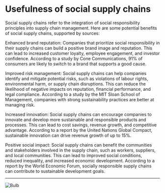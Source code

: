 # Usefulness of social supply chains

Social supply chains refer to the integration of social responsibility principles into supply chain management. Here are some potential benefits of social supply chains, supported by sources:

Enhanced brand reputation: Companies that prioritize social responsibility in their supply chains can build a positive brand image and reputation. This can lead to increased customer loyalty, employee engagement, and investor confidence. According to a study by Cone Communications, 91% of consumers are likely to switch to a brand that supports a good cause.

Improved risk management: Social supply chains can help companies identify and mitigate potential risks, such as violations of labour rights, environmental harm, or supply chain disruptions. This can reduce the likelihood of negative impacts on reputation, financial performance, and legal compliance. According to a study by the MIT Sloan School of Management, companies with strong sustainability practices are better at managing risk.

Increased innovation: Social supply chains can encourage companies to innovate and develop more sustainable and responsible products and processes. This can lead to cost savings, revenue growth, and competitive advantage. According to a report by the United Nations Global Compact, sustainable innovation can drive revenue growth of up to 15%.

Positive social impact: Social supply chains can benefit the communities and stakeholders involved in the supply chain, such as workers, suppliers, and local communities. This can lead to improved social conditions, reduced inequality, and increased economic development. According to a report by the World Economic Forum, socially responsible supply chains can contribute to sustainable development goals.

---

![Bulb](../diego-ph-fIq0tET6llw-unsplash.jpg)
